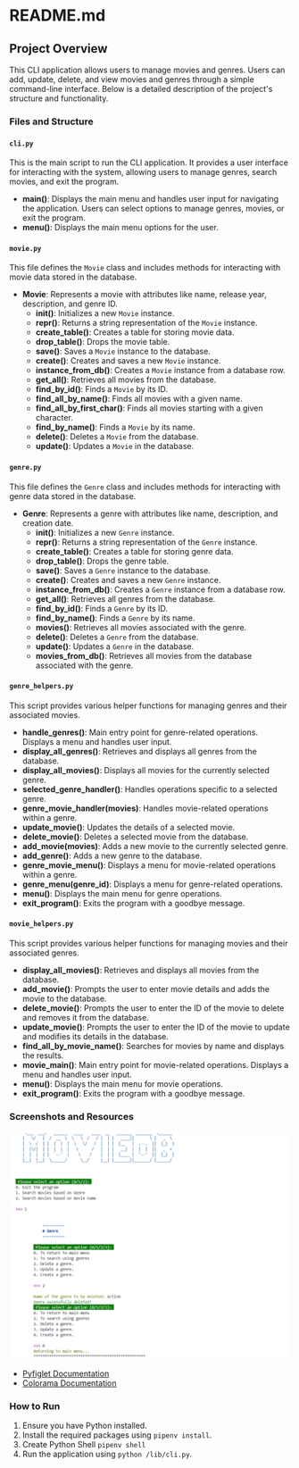 # README.md

## Project Overview

This CLI application allows users to manage movies and genres. Users can add, update, delete, and view movies and genres through a simple command-line interface. Below is a detailed description of the project's structure and functionality.

### Files and Structure

#### `cli.py`

This is the main script to run the CLI application. It provides a user interface for interacting with the system, allowing users to manage genres, search movies, and exit the program.

- **main()**: Displays the main menu and handles user input for navigating the application. Users can select options to manage genres, movies, or exit the program.
- **menu()**: Displays the main menu options for the user.

#### `movie.py`

This file defines the `Movie` class and includes methods for interacting with movie data stored in the database.

- **Movie**: Represents a movie with attributes like name, release year, description, and genre ID.
  - **__init__()**: Initializes a new `Movie` instance.
  - **__repr__()**: Returns a string representation of the `Movie` instance.
  - **create_table()**: Creates a table for storing movie data.
  - **drop_table()**: Drops the movie table.
  - **save()**: Saves a `Movie` instance to the database.
  - **create()**: Creates and saves a new `Movie` instance.
  - **instance_from_db()**: Creates a `Movie` instance from a database row.
  - **get_all()**: Retrieves all movies from the database.
  - **find_by_id()**: Finds a `Movie` by its ID.
  - **find_all_by_name()**: Finds all movies with a given name.
  - **find_all_by_first_char()**: Finds all movies starting with a given character.
  - **find_by_name()**: Finds a `Movie` by its name.
  - **delete()**: Deletes a `Movie` from the database.
  - **update()**: Updates a `Movie` in the database.

#### `genre.py`

This file defines the `Genre` class and includes methods for interacting with genre data stored in the database.

- **Genre**: Represents a genre with attributes like name, description, and creation date.
  - **__init__()**: Initializes a new `Genre` instance.
  - **__repr__()**: Returns a string representation of the `Genre` instance.
  - **create_table()**: Creates a table for storing genre data.
  - **drop_table()**: Drops the genre table.
  - **save()**: Saves a `Genre` instance to the database.
  - **create()**: Creates and saves a new `Genre` instance.
  - **instance_from_db()**: Creates a `Genre` instance from a database row.
  - **get_all()**: Retrieves all genres from the database.
  - **find_by_id()**: Finds a `Genre` by its ID.
  - **find_by_name()**: Finds a `Genre` by its name.
  - **movies()**: Retrieves all movies associated with the genre.
  - **delete()**: Deletes a `Genre` from the database.
  - **update()**: Updates a `Genre` in the database.
  - **movies_from_db()**: Retrieves all movies from the database associated with the genre.

#### `genre_helpers.py`

This script provides various helper functions for managing genres and their associated movies.

- **handle_genres()**: Main entry point for genre-related operations. Displays a menu and handles user input.
- **display_all_genres()**: Retrieves and displays all genres from the database.
- **display_all_movies()**: Displays all movies for the currently selected genre.
- **selected_genre_handler()**: Handles operations specific to a selected genre.
- **genre_movie_handler(movies)**: Handles movie-related operations within a genre.
- **update_movie()**: Updates the details of a selected movie.
- **delete_movie()**: Deletes a selected movie from the database.
- **add_movie(movies)**: Adds a new movie to the currently selected genre.
- **add_genre()**: Adds a new genre to the database.
- **genre_movie_menu()**: Displays a menu for movie-related operations within a genre.
- **genre_menu(genre_id)**: Displays a menu for genre-related operations.
- **menu()**: Displays the main menu for genre operations.
- **exit_program()**: Exits the program with a goodbye message.

#### `movie_helpers.py`

This script provides various helper functions for managing movies and their associated genres.

- **display_all_movies()**: Retrieves and displays all movies from the database.
- **add_movie()**: Prompts the user to enter movie details and adds the movie to the database.
- **delete_movie()**: Prompts the user to enter the ID of the movie to delete and removes it from the database.
- **update_movie()**: Prompts the user to enter the ID of the movie to update and modifies its details in the database.
- **find_all_by_movie_name()**: Searches for movies by name and displays the results.
- **movie_main()**: Main entry point for movie-related operations. Displays a menu and handles user input.
- **menu()**: Displays the main menu for movie operations.
- **exit_program()**: Exits the program with a goodbye message.

### Screenshots and Resources

![Main Menu](MovieDB_CLI.png)

- [Pyfiglet Documentation](https://github.com/pwaller/pyfiglet)
- [Colorama Documentation](https://pypi.org/project/colorama/)


### How to Run

1. Ensure you have Python installed.
2. Install the required packages using `pipenv install`.
3. Create Python Shell `pipenv shell`
3. Run the application using `python /lib/cli.py`.


